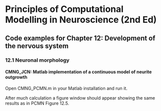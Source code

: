 # Principles of Computational Modelling in Neuroscience (2nd Ed)

## Code examples for Chapter 12: Development of the nervous system

### 12.1 Neuronal morphology

#### CMNG_JCN: Matlab implementation of a continuous model of neurite outgrowth

Open CMNG_PCMN.m in your Matlab installation and run it. 

After much calculation a figure window should appear showing the same
results as in PCMN Figure 12.5.